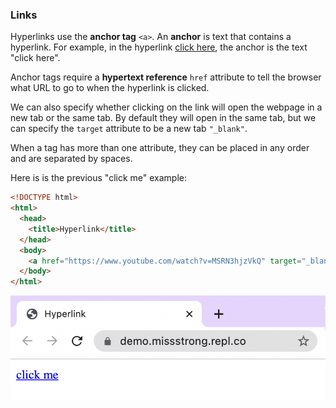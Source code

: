 ### Links

Hyperlinks use the **anchor tag** `<a>`. An **anchor** is text that contains a hyperlink. For example, in the hyperlink [click here](https://www.youtube.com/watch?v=MSRN3hjzVkQ), the anchor is the text "click here". 

Anchor tags require a **hypertext reference** `href` attribute to tell the browser what URL to go to when the hyperlink is clicked. 

We can also specify whether clicking on the link will open the webpage in a new tab or the same tab. By default they will open in the same tab, but we can specify the `target` attribute to be a new tab `"_blank"`.

When a tag has more than one attribute, they can be placed in any order and are separated by spaces. 

Here is is the previous "click me" example:

```html
<!DOCTYPE html>
<html>
  <head>
    <title>Hyperlink</title>
  </head>
  <body>
    <a href="https://www.youtube.com/watch?v=MSRN3hjzVkQ" target="_blank">click me</a>
  </body>
</html>
```
![](../../Images/HTML_Hyperlink.png)

